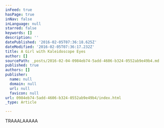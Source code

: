 ```yaml
---
inFeed: true
hasPage: true
inNav: false
inLanguage: null
starred: false
keywords: []
description: ''
datePublished: '2016-02-05T07:36:18.625Z'
dateModified: '2016-02-05T07:36:17.232Z'
title: A Girl with Kaleidoscope Eyes
author: []
sourcePath: _posts/2016-02-04-0984eb74-5add-4606-b324-0552ab9e49b4.md
published: true
authors: []
publisher:
  name: null
  domain: null
  url: null
  favicon: null
url: 0984eb74-5add-4606-b324-0552ab9e49b4/index.html
_type: Article

---
```

TRAAALAAAAA